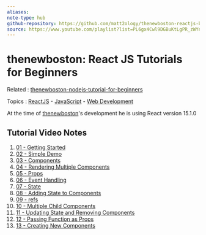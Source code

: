 ```yaml
---
aliases: 
note-type: hub
github-repository: https://github.com/matt2ology/thenewboston-reactjs-beginners-tutorial
source: https://www.youtube.com/playlist?list=PL6gx4Cwl9DGBuKtLgPR_zWYnrwv-JllpA
---
```


# thenewboston: React JS Tutorials for Beginners

Related : [thenewboston-nodejs-tutorial-for-beginners](../thenewboston-nodejs-tutorial-for-beginners/thenewboston-nodejs-tutorial-for-beginners.md)

Topics : [ReactJS](../../ReactJS.md) - [JavaScript](../../JavaScript.md) - [Web Development](../../Web%20Development.md)

At the time of [thenewboston](../../authors-people-key-figures/thenewboston.md)'s development he is using React version 15.1.0

## Tutorial Video Notes

1. [01 - Getting Started](01%20-%20Getting%20Started.md)
2. [02 - Simple Demo](02%20-%20Simple%20Demo)
3. [03 - Components](03%20-%20Components)
4. [04 - Rendering Multiple Components](04%20-%20Rendering%20Multiple%20Components)
5. [05 - Props](05%20-%20Props)
6. [06 - Event Handling](06%20-%20Event%20Handling)
7. [07 - State](07%20-%20State)
8. [08 - Adding State to Components](08%20-%20Adding%20State%20to%20Components)
9. [09 - refs](09%20-%20refs)
10. [10 - Multiple Child Components](10%20-%20Multiple%20Child%20Components)
11. [11 - Updating State and Removing Components](11%20-%20Updating%20State%20and%20Removing%20Components)
12. [12 - Passing Function as Props](12%20-%20Passing%20Function%20as%20Props)
13. [13 - Creating New Components](13%20-%20Creating%20New%20Components)
